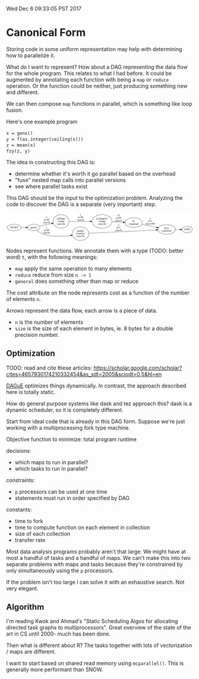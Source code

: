 Wed Dec  6 09:33:05 PST 2017

# Canonical Form

Storing code in some uniform representation may help with determining
how to parallelize it.

What do I want to represent? How about a DAG representing the data flow for
the whole program. This relates to what I had before. It could be augmented
by annotating each function with being a `map` or `reduce` operation. Or
the function could be neither, just producing something new and different.

We can then compose `map` functions in parallel, which is something like
loop fusion.

Here's one example program

```{R}
x = genx()
y = f(as.integer(ceiling(x)))
z = mean(x)
fzy(z, y)
```

The idea in constructing this DAG is:

- determine whether it's worth it go parallel based on the overhead
- "fuse" nested map calls into parallel versions
- see where parallel tasks exist

This DAG should be the input to the optimization problem. Analyzing the
code to discover the DAG is a separate (very important) step.

![](program.svg)

Nodes represent functions. We annotate them with a type (TODO: better word)
`t`, with the following meanings:

- `map` apply the same operation to many elements
- `reduce` reduce from size `n -> 1`
- `general` does something other than map or reduce

The cost attribute on the node represents cost as a function of the number
of elements `n`.

Arrows represent the data flow, each arrow is a piece of data.

- `n` is the number of elements
- `size` is the size of each element in bytes, ie. 8 bytes for a double
  precision number.


## Optimization

TODO: read and cite these articles:
https://scholar.google.com/scholar?cites=4657930174210332454&as_sdt=2005&sciodt=0,5&hl=en

[DAGuE](http://www.sciencedirect.com/science/article/pii/S0167819111001347)
optimizes things dynamically. In contrast, the approach described here is
totally static.

How do general purpose systems like dask and tez approach this?
dask is a dynamic scheduler, so it is completely different.

Start from ideal code that is already in this DAG form. Suppose we're just
working with a multiprocessing fork type machine.

Objective function to minimize: total program runtime

decisions:
- which maps to run in parallel?
- which tasks to run in parallel?

constraints: 
- `p` processors can be used at one time
- statements must run in order specified by DAG

constants:
- time to fork
- time to compute function on each element in collection
- size of each collection
- transfer rate


Most data analysis programs probably aren't that large. We might have at
most a handful of tasks and a handful of maps. We can't make this into two
separate problems with maps and tasks because they're constrained by only
simultaneously using the `p` processors.

If the problem isn't too large I can solve it with an exhaustive search.
Not very elegant.

## Algorithm

I'm reading Kwok and Ahmad's "Static Scheduling Algos for allocating
directed task graphs to multiprocessors". Great overview of the state of
the art in CS until 2000- much has been done.

Then what is different about R? The tasks together with lots of
vectorization / maps are different.

I want to start based on shared read memory using `mcparallel()`. This is
generally more performant than SNOW.

